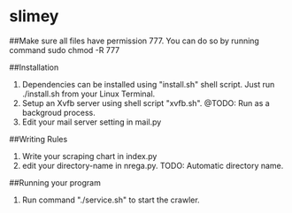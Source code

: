 # slimey

##Make sure all files have permission 777. You can do so by running command
sudo chmod -R 777 <directory-name>

##Installation
1. Dependencies can be installed using "install.sh" shell script. Just run ./install.sh from your Linux Terminal.
2. Setup an Xvfb server using shell script "xvfb.sh". @TODO: Run as a backgroud process.
3. Edit your mail server setting in mail.py

##Writing Rules
1. Write your scraping chart in index.py
2. edit your directory-name in nrega.py. TODO: Automatic directory name.

##Running your program
1. Run command "./service.sh" to start the crawler. 

